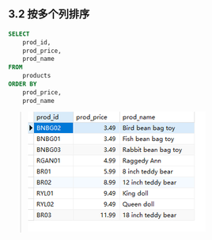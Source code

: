 ## 3.2 按多个列排序

```sql
SELECT
	prod_id,
	prod_price,
	prod_name 
FROM
	products 
ORDER BY
	prod_price,
	prod_name
```



> ![image-20240301164209381](./assets/image-20240301164209381.png)
